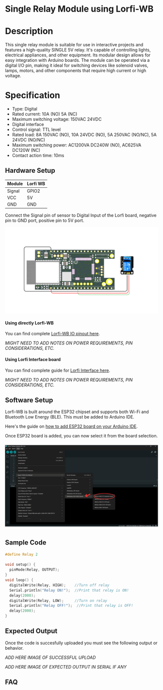 # Single Relay Module using Lorfi-WB

# Description

This single relay module is suitable for use in interactive projects and features a high-quality SINGLE 5V relay. It's capable of controlling lights, electrical appliances, and other equipment. Its modular design allows for easy integration with Arduino boards. The module can be operated via a digital I/O pin, making it ideal for switching devices like solenoid valves, lamps, motors, and other components that require high current or high voltage.

# Specification

- Type: Digital
- Rated current: 10A (NO) 5A (NC)
- Maximum switching voltage: 150VAC 24VDC
- Digital interface
- Control signal: TTL level
- Rated load: 8A 150VAC (NO), 10A 24VDC (NO), 5A 250VAC (NO/NC), 5A 24VDC (NO/NC)
- Maximum switching power: AC1200VA DC240W (NO), AC625VA DC120W (NC)
- Contact action time: 10ms

## Hardware Setup

|     Module    |   Lorfi WB  |
|---------------|-------------|
| Signal        | GPIO2       |
| VCC           | 5V          |
| GND           | GND         |

Connect the Signal pin of sensor to Digital Input of the Lorfi board, negative pin to GND port, positive pin to 5V port.

![Single Relay Module](\assets\Images\LORFI_Components\Lorfi-WB_Modules\12.png)

#### Using directly Lorfi-WB

You can find complete <a href="/docs/Hardware-Guide.html">Lorfi-WB IO pinout here</a>.

*MIGHT NEED TO ADD NOTES ON POWER REQUIREMENTS, PIN CONSIDERATIONS, ETC.*

#### Using Lorfi Interface board

You can find complete guide for <a href="/docs/Hardware-Guide.html">Lorfi Interface here</a>.

*MIGHT NEED TO ADD NOTES ON POWER REQUIREMENTS, PIN CONSIDERATIONS, ETC.*

## Software Setup

Lorfi-WB is built around the ESP32 chipset and supports both Wi-Fi and Bluetooth Low Energy (BLE). This must be added to Arduino IDE.

Here's the guide on <a href="/docs/Software-Guide.html">how to add ESP32 board on your Arduino IDE</a>.

Once ESP32 board is added, you can now select it from the board selection.

![Software Guide 4](\assets\Images\LORFI_Components\Software-Guide_Images\Software_Guide4.png)

## **Sample Code**
```c
#define Relay 2

void setup() {
  pinMode(Relay, OUTPUT); 
}
void loop() {
  digitalWrite(Relay, HIGH);    //Turn off relay
  Serial.println("Relay ON!");  //Print that relay is ON!
  delay(2000);
  digitalWrite(Relay, LOW);     //Turn on relay
  Serial.println("Relay OFF!");  //Print that relay is OFF!
  delay(2000);
}
```

## Expected Output

Once the code is succesfully uploaded you must see the following output or behavior.

*ADD HERE IMAGE OF SUCCESSFUL UPLOAD*

*ADD HERE IMAGE OF EXPECTED OUTPUT IN SERIAL IF ANY*

## FAQ


